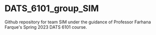 # DATS_6101_group_SIM
Github repository for team SIM under the guidance of Professor Farhana Farque's Spring 2023 DATS 6101 course.

